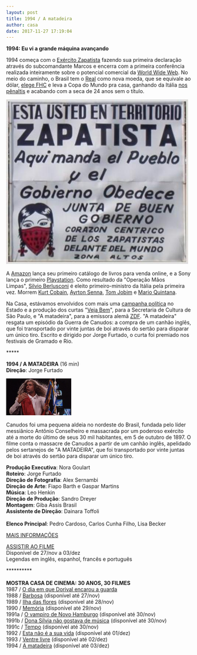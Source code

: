 ```yaml
---
layout: post
title: 1994 / A matadeira
author: casa
date: 2017-11-27 17:19:04
---
```

**1994: Eu vi a grande máquina avançando**

1994 começa com o [Exército Zapatista](https://www.youtube.com/watch?v=G2VRBQMguzc) fazendo sua primeira declaração através do subcomandante Marcos e encerra com a primeira conferência realizada inteiramente sobre o potencial comercial da [World Wide Web](https://en.wikipedia.org/wiki/First_International_Conference_on_the_World-Wide_Web). No meio do caminho, o Brasil tem o [Real](http://br.blastingnews.com/curiosidades/2017/05/10-mudancas-da-moeda-brasileira-001719201.html) como nova moeda, que se equivale ao dólar, [elege FHC](https://pt.wikipedia.org/wiki/Elei%C3%A7%C3%A3o_presidencial_no_Brasil_em_1994) e leva a Copa do Mundo pra casa, ganhando da Itália [nos pênaltis](https://www.youtube.com/watch?v=thHiqXbtiK0) e acabando com a seca de 24 anos sem o título.

![](/uploads/zapatistas1.jpg)

A [Amazon](http://www.dailymail.co.uk/sciencetech/article-2088445/The-worlds-browsing-prehistory-The-home-page-Amazons-1994-home-page-TheFacebook-Google-things-changed.html) lança seu primeiro catálogo de livros para venda online, e a Sony lança o primeiro [Playstation](https://www.youtube.com/watch?v=6IQKnMCb3qM). Como resultado da "Operação Mãos Limpas", [Silvio Berlusconi](http://www1.folha.uol.com.br/fsp/1994/4/03/brasil/20.html) é eleito primeiro-ministro da Itália pela primeira vez. Morrem [Kurt Cobain](https://www.youtube.com/watch?v=eGqBM_r932s), [Ayrton Senna](https://pt.wikipedia.org/wiki/Ayrton_Senna), [Tom Jobim](https://www.youtube.com/watch?v=GKIhg5gAFLo) e [Mario Quintana](http://www.revistabula.com/2329-os-10-melhores-poemas-de-mario-quintana/).

Na Casa, estávamos envolvidos com mais uma [campanha política](https://www.youtube.com/watch?v=qKOjSOOTjNY) no Estado e a produção dos curtas "[Veja Bem](https://www.casacinepoa.com.br/filmes/veja-bem/)", para a Secretaria de Cultura de São Paulo, e "A matadeira", para a emissora alemã [ZDF](https://www.zweitausendeins.de/filmlexikon/?sucheNach=titel&wert=68610). "A matadeira" resgata um episódio da Guerra de Canudos: a compra de um canhão inglês, que foi transportado por vinte juntas de boi através do sertão para disparar um único tiro. Escrito e dirigido por Jorge Furtado, o curta foi premiado nos festivais de Gramado e Rio.

\*\*\*\**

**1994 / A MATADEIRA** (16 min)\
**Direção**: Jorge Furtado

![](/uploads/matad-im.jpg)

Canudos foi uma pequena aldeia no nordeste do Brasil, fundada pelo líder messiânico Antônio Conselheiro e massacrada por um poderoso exército até a morte do último de seus 30 mil habitantes, em 5 de outubro de 1897. O filme conta o massacre de Canudos a partir de um canhão inglês, apelidado pelos sertanejos de "A MATADEIRA", que foi transportado por vinte juntas de boi através do sertão para disparar um único tiro.

**Produção Executiva**: Nora Goulart\
**Roteiro**: Jorge Furtado\
**Direção de Fotografia**: Alex Sernambi\
**Direção de Arte**: Fiapo Barth e Gaspar Martins\
**Música**: Leo Henkin\
**Direção de Produção**: Sandro Dreyer\
**Montagem**: Giba Assis Brasil\
**Assistente de Direção**: Dainara Toffoli\
\
**Elenco Principal**: Pedro Cardoso, Carlos Cunha Filho, Lisa Becker

[MAIS INFORMAÇÕES](https://www.casacinepoa.com.br/filmes/a-matadeira/)

[A﻿SSISTIR AO FILME](https://vimeo.com/238568218)\
Disponível de 27/nov a 03/dez\
Legendas em inglês, espanhol, francês e português

\*\*\*\*\*\*\*\*\*\*\
\
**MOSTRA CASA DE CINEMA: 30 ANOS, 30 FILMES**\
1987 / [O dia em que Dorival encarou a guarda](https://www.casacinepoa.com.br/blog/2017-11-20-1986-87-o-dia-em-que-dorival-encarou-a-guarda/)\
1988 / [Barbosa](https://vimeo.com/238074665) (disponível até 27/nov)\
1989 / [Ilha das flores](https://vimeo.com/238439307) (disponível até 28/nov)\
1990 / [Memória](https://vimeo.com/239457350) (disponível até 29/nov)\
1991a / [O vampiro de Novo Hamburgo](https://vimeo.com/239624871) (disponível até 30/nov)\
1991b / [Dona Sílvia não gostava de música](https://vimeo.com/239623690) (disponível até 30/nov)\
1991c / [Tempo](https://vimeo.com/239625928) (disponível até 30/nov)\
1992 / [Esta não é a sua vida](https://vimeo.com/238459313) (disponível até 01/dez)\
1993 / [Ventre livre](http://vimeo.com/239530546) (disponível até 02/dez)\
1994 / [A matadeira](https://vimeo.com/238568218) (disponível até 03/dez)